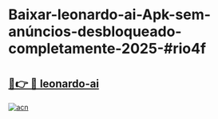 # Baixar-leonardo-ai-Apk-sem-anúncios-desbloqueado-completamente-2025-#rio4f

# <h2><a href="https://ainizakaria.my?title=leonardo-ai&ref=24M">🔗👉 🔴 leonardo-ai</a></h2>

[![acn](https://github.com/user-attachments/assets/0f9c940e-d8b0-45ae-aac7-cd30a18b3e1c)](https://ainizakaria.my?title=leonardo-ai&ref=24M)


